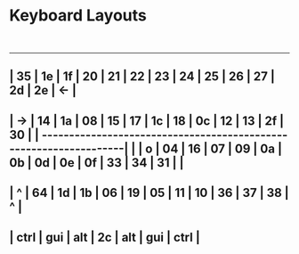 <h1>Keyboard Layouts</h1>

</BR>

<p>

 ---------------------------------------------------------------------- 
| 35 | 1e | 1f | 20 | 21 | 22 | 23 | 24 | 25 | 26 | 27 | 2d | 2e |  <- |
 ---------------------------------------------------------------------- 
|  -> | 14 | 1a | 08 | 15 | 17 | 1c | 18 | 0c | 12 | 13 | 2f | 30 |    |
 ------------------------------------------------------------------|   |
|   o  | 04 | 16 | 07 | 09 | 0a | 0b | 0d | 0e | 0f | 33 | 34 | 31 |   |
 ----------------------------------------------------------------------  
|  ^  | 64 | 1d | 1b | 06 | 19 | 05 | 11 | 10 | 36 | 37 | 38 |    ^    |
 ---------------------------------------------------------------------- 
| ctrl | gui | alt |              2c                | alt | gui | ctrl |
 ---------------------------------------------------------------------- 
     
</p>

</BR>

